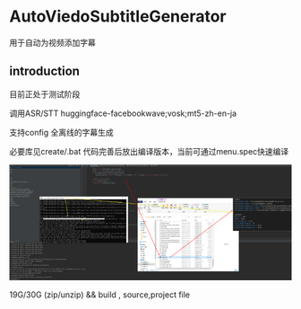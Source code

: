 # AutoViedoSubtitleGenerator
用于自动为视频添加字幕
## introduction
目前正处于测试阶段

调用ASR/STT  huggingface-facebookwave;vosk;mt5-zh-en-ja

支持config 全离线的字幕生成

必要库见create/.bat
代码完善后放出编译版本，当前可通过menu.spec快速编译

![Image text](https://github.com/JyzjYzjyZ/AutoViedoSubtitleGenerator/blob/main/img/H2iQBHGA2B.png?raw=true)

19G/30G (zip/unzip) && build , source,project file
